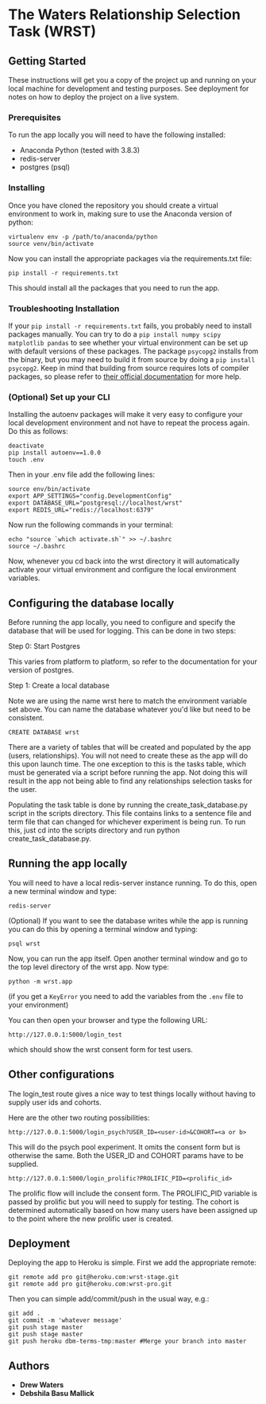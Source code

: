 # The Waters Relationship Selection Task (WRST)

## Getting Started

These instructions will get you a copy of the project up and running on your local machine for development and testing purposes. See deployment for notes on how to deploy the project on a live system.

### Prerequisites

To run the app locally you will need to have the following installed:

* Anaconda Python (tested with 3.8.3)
* redis-server
* postgres (psql)

### Installing

Once you have cloned the repository you should create a virtual environment to work in, making sure to use the Anaconda version of python:

```
virtualenv env -p /path/to/anaconda/python
source venv/bin/activate
```

Now you can install the appropriate packages via the requirements.txt file:

```
pip install -r requirements.txt
```

This should install all the packages that you need to run the app.

### Troubleshooting Installation

If your `pip install -r requirements.txt` fails, you probably need to install packages manually. You can try to do a `pip install numpy scipy matplotlib pandas` to see whether your virtual environment can be set up with default versions of these packages. The package `psycopg2` installs from the binary, but you may need to build it from source by doing a `pip install psycopg2`. Keep in mind that building from source requires lots of compiler packages, so please refer to [their official documentation](https://www.psycopg.org/docs/install.html) for more help.

### (Optional) Set up your CLI

Installing the autoenv packages will make it very easy to configure your local development environment and not have to repeat the process again.  Do this as follows:

```
deactivate
pip install autoenv==1.0.0
touch .env
```

Then in your .env file add the following lines:

```
source env/bin/activate
export APP_SETTINGS="config.DevelopmentConfig"
export DATABASE_URL="postgresql://localhost/wrst"
export REDIS_URL="redis://localhost:6379"
```

Now run the following commands in your terminal:

```
echo "source `which activate.sh`" >> ~/.bashrc
source ~/.bashrc
```

Now, whenever you cd back into the wrst directory it will automatically activate your virtual environment and configure the local environment variables.

## Configuring the database locally

Before running the app locally, you need to configure and specify the database that will be used for logging.  This can be done in two steps:

Step 0: Start Postgres

This varies from platform to platform, so refer to the documentation for your version of postgres.

Step 1: Create a local database

Note we are using the name wrst here to match the environment variable set above.  You can name the database whatever you'd like but need to be consistent.

```
CREATE DATABASE wrst
```

There are a variety of tables that will be created and populated by the app (users, relationships). You will not need to create these as the app will do this upon launch time.  The one exception to this is the tasks table, which must be generated via a script before running the app.  Not doing this will result in the app not being able to find any relationships selection tasks for the user.

Populating the task table is done by running the create_task_database.py script in the scripts directory.  This file contains links to a sentence file and term file that can changed for whichever experiment is being run. To run this, just cd into the scripts directory and run python create_task_database.py.

## Running the app locally

You will need to have a local redis-server instance running.  To do this, open a new terminal window and type:

```
redis-server
```

(Optional) If you want to see the database writes while the app is running you can do this by opening a terminal window and typing:

```
psql wrst
```

Now, you can run the app itself. Open another terminal window and go to the top level directory of the wrst app.  Now type:

```
python -m wrst.app
```

(if you get a `KeyError` you need to add the variables from the `.env` file to your environment)

You can then open your browser and type the following URL:

```
http://127.0.0.1:5000/login_test
```

which should show the wrst consent form for test users.

## Other configurations

The login_test route gives a nice way to test things locally without having to supply user ids and cohorts.

Here are the other two routing possibilities:

```
http://127.0.0.1:5000/login_psych?USER_ID=<user-id>&COHORT=<a or b>
```

This will do the psych pool experiment.  It omits the consent form but is otherwise the same.  Both the USER_ID and COHORT params have to be supplied.

```
http://127.0.0.1:5000/login_prolific?PROLIFIC_PID=<prolific_id>
```

The prolific flow will include the consent form.  The PROLIFIC_PID variable is passed by prolific but you will need to supply for testing.  The cohort is determined automatically based on how many users have been assigned up to the point where the new prolific user is created.

## Deployment

Deploying the app to Heroku is simple.  First we add the appropriate remote:

```
git remote add pro git@heroku.com:wrst-stage.git
git remote add pro git@heroku.com:wrst-pro.git
```

Then you can simple add/commit/push in the usual way, e.g.:

```
git add .
git commit -m 'whatever message'
git push stage master
git push stage master
git push heroku dbm-terms-tmp:master #Merge your branch into master
```

## Authors

* **Drew Waters**
* **Debshila Basu Mallick** 
